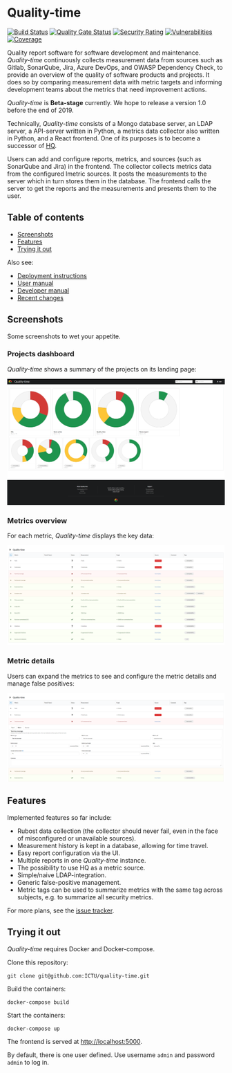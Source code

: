 # Quality-time

[![Build Status](https://travis-ci.org/ICTU/quality-time.svg?branch=master)](https://travis-ci.org/ICTU/quality-time)
[![Quality Gate Status](https://sonarcloud.io/api/project_badges/measure?project=nl.ictu%3Aquality-time&metric=alert_status)](https://sonarcloud.io/dashboard?id=nl.ictu%3Aquality-time)
[![Security Rating](https://sonarcloud.io/api/project_badges/measure?project=nl.ictu%3Aquality-time&metric=security_rating)](https://sonarcloud.io/dashboard?id=nl.ictu%3Aquality-time)
[![Vulnerabilities](https://sonarcloud.io/api/project_badges/measure?project=nl.ictu%3Aquality-time&metric=vulnerabilities)](https://sonarcloud.io/dashboard?id=nl.ictu%3Aquality-time)
[![Coverage](https://sonarcloud.io/api/project_badges/measure?project=nl.ictu%3Aquality-time&metric=coverage)](https://sonarcloud.io/dashboard?id=nl.ictu%3Aquality-time)

Quality report software for software development and maintenance. *Quality-time* continuously collects measurement data from sources such as Gitlab, SonarQube, Jira, Azure DevOps, and OWASP Dependency Check, to provide an overview of the quality of software products and projects. It does so by comparing measurement data with metric targets and informing development teams about the metrics that need improvement actions.

*Quality-time* is **Beta-stage** currently. We hope to release a version 1.0 before the end of 2019.

Technically, *Quality-time* consists of a Mongo database server, an LDAP server, a API-server written in Python, a metrics data collector also written in Python, and a React frontend. One of its purposes is to become a successor of [HQ](https://github.com/ICTU/quality-report).

Users can add and configure reports, metrics, and sources (such as SonarQube and Jira) in the frontend. The collector collects metrics data from the configured lmetric sources. It posts the measurements to the server which in turn stores them in the database. The frontend calls the server to get the reports and the measurements and presents them to the user.

## Table of contents

- [Screenshots](#screenshots)
- [Features](#features)
- [Trying it out](#trying-it-out)

Also see:

- [Deployment instructions](docs/DEPLOY.md)
- [User manual](docs/USAGE.md)
- [Developer manual](docs/DEVELOP.md)
- [Recent changes](docs/CHANGELOG.md)

## Screenshots

Some screenshots to wet your appetite.

### Projects dashboard

*Quality-time* shows a summary of the projects on its landing page:

![Screenshot](docs/screenshots/projects_dashboard.png)

### Metrics overview

For each metric, *Quality-time* displays the key data:

![Screenshot](docs/screenshots/metrics.png)

### Metric details

Users can expand the metrics to see and configure the metric details and manage false positives:

![Screenshot](docs/screenshots/metric_details.png)

## Features

Implemented features so far include:

- Rubost data collection (the collector should never fail, even in the face of misconfigured or unavailable sources).
- Measurement history is kept in a database, allowing for time travel.
- Easy report configuration via the UI.
- Multiple reports in one *Quality-time* instance.
- The possibility to use HQ as a metric source.
- Simple/naive LDAP-integration.
- Generic false-positive management.
- Metric tags can be used to summarize metrics with the same tag across subjects, e.g. to summarize all security metrics.

For more plans, see the [issue tracker](https://github.com/ICTU/quality-time/issues).

## Trying it out

*Quality-time* requires Docker and Docker-compose.

Clone this repository:

```console
git clone git@github.com:ICTU/quality-time.git
```

Build the containers:

```console
docker-compose build
```

Start the containers:

```console
docker-compose up
```

The frontend is served at [http://localhost:5000](http://localhost:5000).

By default, there is one user defined. Use username `admin` and password `admin` to log in.
